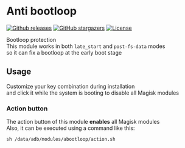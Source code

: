 # Anti bootloop

[![Github releases](https://img.shields.io/github/downloads/Magisk-Modules-Alt-Repo/abootloop/total?logo=GitHub)](https://github.com/Magisk-Modules-Alt-Repo/abootloop/releases)
[![GitHub stargazers](https://img.shields.io/github/stars/Magisk-Modules-Alt-Repo/abootloop?style=flat&logo=Github&color=yellow)](https://github.com/Magisk-Modules-Alt-Repo/abootloop/stargazers)
[![License](https://img.shields.io/github/license/Magisk-Modules-Alt-Repo/abootloop)](https://github.com/Magisk-Modules-Alt-Repo/abootloop/blob/main/LICENSE)

Bootloop protection  
This module works in both `late_start` and `post-fs-data` modes  
so it can fix a bootloop at the early boot stage

## Usage

Customize your key combination during installation  
and click it while the system is booting to disable all Magisk modules

### Action button

The action button of this module **enables** all Magisk modules  
Also, it can be executed using a command like this:

```shell
sh /data/adb/modules/abootloop/action.sh
```
